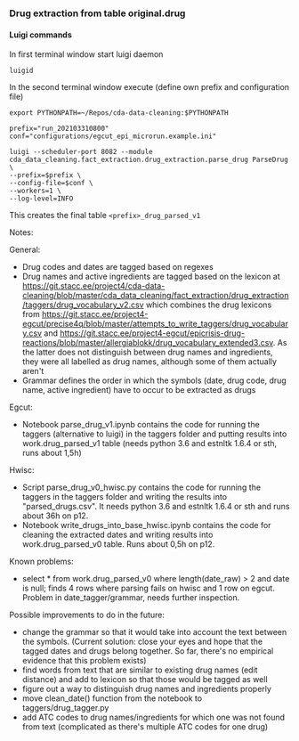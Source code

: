 ### Drug extraction from table original.drug

#### Luigi commands
In first terminal window start luigi daemon
```
luigid
```

In the second terminal window execute (define own prefix and configuration file)
```
export PYTHONPATH=~/Repos/cda-data-cleaning:$PYTHONPATH

prefix="run_202103310800"
conf="configurations/egcut_epi_microrun.example.ini"

luigi --scheduler-port 8082 --module cda_data_cleaning.fact_extraction.drug_extraction.parse_drug ParseDrug \
--prefix=$prefix \
--config-file=$conf \
--workers=1 \
--log-level=INFO
```

This creates the final table `<prefix>_drug_parsed_v1`



Notes:

General:
* Drug codes and dates are tagged based on regexes
* Drug names and active ingredients are tagged based on the lexicon at https://git.stacc.ee/project4/cda-data-cleaning/blob/master/cda_data_cleaning/fact_extraction/drug_extraction/taggers/drug_vocabulary_v2.csv which combines the drug lexicons from https://git.stacc.ee/project4-egcut/precise4q/blob/master/attempts_to_write_taggers/drug_vocabulary.csv and https://git.stacc.ee/project4-egcut/epicrisis-drug-reactions/blob/master/allergiablokk/drug_vocabulary_extended3.csv. As the latter does not distinguish between drug names and ingredients, they were all labelled as drug names, although some of them actually aren't
* Grammar defines the order in which the symbols (date, drug code, drug name, active ingredient) have to occur to be extracted as drugs

Egcut:
* Notebook parse_drug_v1.ipynb contains the code for running the taggers (alternative to luigi) in the taggers folder and putting results into work.drug_parsed_v1 table (needs python 3.6 and estnltk 1.6.4 or sth, runs about 1,5h)

Hwisc:
* Script parse_drug_v0_hwisc.py contains the code for running the taggers in the taggers folder and writing the results into "parsed_drugs.csv". It needs python 3.6 and estnltk 1.6.4 or sth and runs about 36h on p12.
* Notebook write_drugs_into_base_hwisc.ipynb contains the code for cleaning the extracted dates and writing results into work.drug_parsed_v0 table. Runs about 0,5h on p12.

Known problems:
* select * from work.drug_parsed_v0 where length(date_raw) > 2 and date is null; finds 4 rows where parsing fails on hwisc and 1 row on egcut. Problem in date_tagger/grammar, needs further inspection.

Possible improvements to do in the future:
* change the grammar so that it would take into account the text between the symbols. (Current solution: close your eyes and hope that the tagged dates and drugs belong together. So far, there's no empirical evidence that this problem exists)
* find words from text that are similar to existing drug names (edit distance) and add to lexicon so that those would be tagged as well
* figure out a way to distinguish drug names and ingredients properly 
* move clean_date() function from the notebook to taggers/drug_tagger.py
* add ATC codes to drug names/ingredients for which one was not found from text (complicated as there's multiple ATC codes for one drug)
